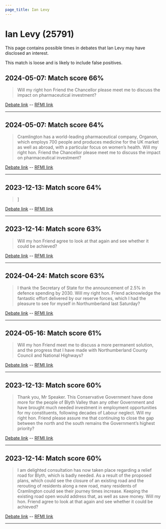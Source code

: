 ```yaml
---
page_title: Ian Levy
---
```


# Ian Levy  (25791)

This page contains possible times in debates that Ian Levy may have disclosed an interest.

This match is loose and is likely to include false positives. 



## 2024-05-07: Match score 66%

>Will my right hon Friend the Chancellor please meet me to discuss the impact on pharmaceutical investment?

[Debate link](https://www.theyworkforyou.com/debates/?id=2024-05-07b.440.2)  --  [RFMI link](https://www.theyworkforyou.com/mp/25791/register)


---



## 2024-05-07: Match score 64%

>Cramlington has a world-leading pharmaceutical company, Organon, which employs 700 people and produces medicine for the UK market as well as abroad, with a particular focus on women’s health. Will my right hon. Friend the Chancellor please meet me to discuss the impact on pharmaceutical investment?

[Debate link](https://www.theyworkforyou.com/debates/?id=2024-05-07b.440.2)  --  [RFMI link](https://www.theyworkforyou.com/mp/25791/register)


---



## 2023-12-13: Match score 64%

>]

[Debate link](https://www.theyworkforyou.com/debates/?id=2023-12-13c.882.7)  --  [RFMI link](https://www.theyworkforyou.com/mp/25791/register)


---



## 2023-12-14: Match score 63%

>Will my hon Friend agree to look at that again and see whether it could be achieved?

[Debate link](https://www.theyworkforyou.com/debates/?id=2023-12-14a.995.6)  --  [RFMI link](https://www.theyworkforyou.com/mp/25791/register)


---



## 2024-04-24: Match score 63%

>I thank the Secretary of State for the announcement of 2.5% in defence spending by 2030. Will my right hon. Friend acknowledge the fantastic effort delivered by our reserve forces, which I had the pleasure to see for myself in Northumberland last Saturday?

[Debate link](https://www.theyworkforyou.com/debates/?id=2024-04-24b.959.3)  --  [RFMI link](https://www.theyworkforyou.com/mp/25791/register)


---



## 2024-05-16: Match score 61%

>Will my hon Friend meet me to discuss a more permanent solution, and the progress that I have made with Northumberland County Council and National Highways?

[Debate link](https://www.theyworkforyou.com/debates/?id=2024-05-16c.424.6)  --  [RFMI link](https://www.theyworkforyou.com/mp/25791/register)


---



## 2023-12-13: Match score 60%

>Thank you, Mr Speaker. This Conservative Government have done more for the people of Blyth Valley than any other Government and have brought much needed investment in employment opportunities for my constituents, following decades of Labour neglect. Will my right hon. Friend please assure me that continuing to close the gap between the north and the south remains the Government’s highest priority?

[Debate link](https://www.theyworkforyou.com/debates/?id=2023-12-13c.883.1)  --  [RFMI link](https://www.theyworkforyou.com/mp/25791/register)


---



## 2023-12-14: Match score 60%

>I am delighted consultation has now taken place regarding a relief road for Blyth, which is badly needed. As a result of the proposed plans, which could see the closure of an existing road and the rerouting of residents along a new road, many residents of Cramlington could see their journey times increase. Keeping the existing road open would address that, as well as save money. Will my hon. Friend agree to look at that again and see whether it could be achieved?

[Debate link](https://www.theyworkforyou.com/debates/?id=2023-12-14a.995.6)  --  [RFMI link](https://www.theyworkforyou.com/mp/25791/register)


---

